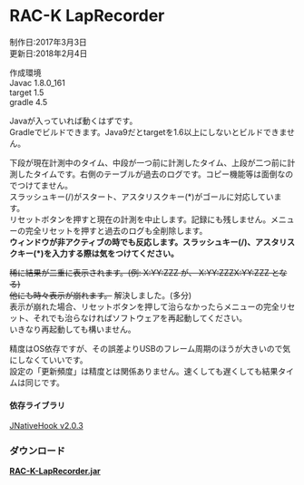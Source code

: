 RAC-K LapRecorder
====

制作日:2017年3月3日  
更新日:2018年2月4日  
  
作成環境  
Javac 1.8.0_161  
target 1.5  
gradle 4.5  
  
Javaが入っていれば動くはずです。  
Gradleでビルドできます。Java9だとtargetを1.6以上にしないとビルドできません。  
  
下段が現在計測中のタイム、中段が一つ前に計測したタイム、上段が二つ前に計測したタイムです。右側のテーブルが過去のログです。コピー機能等は面倒なのでつけてません。  
スラッシュキー(/)がスタート、アスタリスクキー(\*)がゴールに対応しています。  
リセットボタンを押すと現在の計測を中止します。記録にも残しません。メニューの完全リセットを押すと過去のログも全削除します。  
**ウィンドウが非アクティブの時でも反応します。スラッシュキー(/)、アスタリスクキー(\*)を入力する際は気をつけてください。**  
  
~~稀に結果が二重に表示されます。(例: X:YY:ZZZ が、 X:YY:ZZZX:YY:ZZZ となる)  
他にも時々表示が崩れます。~~ 解決しました。(多分)  
表示が崩れた場合、リセットボタンを押して治らなかったらメニューの完全リセット、それでも治らなければソフトウェアを再起動してください。  
いきなり再起動しても構いません。  
  
精度はOS依存ですが、その誤差よりUSBのフレーム周期のほうが大きいので気にしなくていいです。  
設定の「更新頻度」は精度とは関係ありません。速くしても遅くしても結果タイムは同じです。  
  
#### 依存ライブラリ
[JNativeHook v2.0.3](https://github.com/kwhat/jnativehook/releases/tag/2.0.3 "https://github.com/kwhat/jnativehook/releases/tag/2.0.3")  
  
### ダウンロード
**[RAC-K-LapRecorder.jar](https://github.com/e155742/RAC-K_LapRecorder/releases/download/v1.0.0/RAC-K-LapRecorder.jar "RAC-K-LapRecorder.jar")**  
